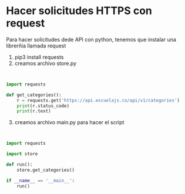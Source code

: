 # Hacer solicitudes HTTPS con request

Para hacer solicitudes dede API con python, tenemos que instalar una librerñia
llamada request

1. pip3 install requests
2. creamos archivo store.py

```python


import requests

def get_categories():
    r = requests.get('https://api.escuelajs.co/api/v1/categories')
    print(r.status_code)
    print(r.text)

```

3. creamos archivo main.py para hacer el script

```python


import requests

import store

def run():
    store.get_categories()

if __name__ == '__main__':
    run()

```